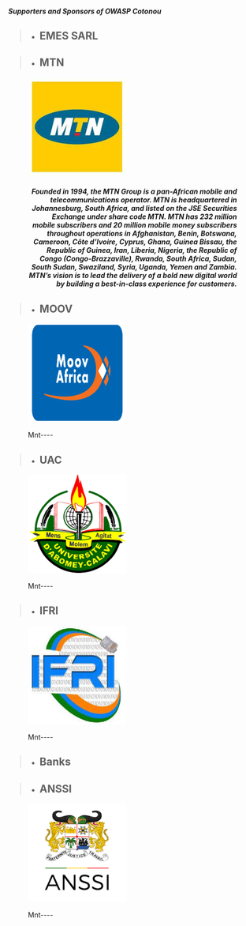 #### *Supporters and Sponsors of OWASP Cotonou*

> * ## EMES SARL

> * ## MTN 
<figure>
    <img alt="mtn-logo" src="assets/images/mtn.jpeg" width="200px" height="200px">
    <figcaption align="right">
        <p><h5><i>Founded in 1994, the MTN Group is a pan-African mobile and telecommunications operator. MTN is headquartered in Johannesburg, South Africa, and listed on the JSE Securities Exchange under share code MTN. MTN has 232 million mobile subscribers and 20 million mobile money subscribers throughout operations in Afghanistan, Benin, Botswana, Cameroon, Côte d’Ivoire, Cyprus, Ghana, Guinea Bissau, the Republic of Guinea, Iran, Liberia, Nigeria, the Republic of Congo (Congo-Brazzaville), Rwanda, South Africa, Sudan, South Sudan, Swaziland, Syria, Uganda, Yemen and Zambia. MTN’s vision is to lead the delivery of a bold new digital world by building a best-in-class experience for customers.</i></h5></p>
    </figcaption>
</figure>

> * ## MOOV
<figure>
    <img alt="moov-logo" src="assets/images/moov.png" width="200px" height="200px">
    <figcaption align="left">
        <p>Mnt----</p>
    </figcaption>
</figure>

> * ## UAC 
<figure>
    <img alt="uac-logo" src="assets/images/uac.png" width="200px" height="200px">
    <figcaption align="left">
        <p>Mnt----</p>
    </figcaption>
</figure>

> * ## IFRI 
<figure>
    <img alt="ifri-logo" src="assets/images/ifri.jpeg" width="200px" height="200px">
    <figcaption align="left">
        <p>Mnt----</p>
    </figcaption>
</figure>

> * ## Banks

> * ## ANSSI 
<figure>
    <img alt="anssi-logo" src="assets/images/anssi.png" width="200px" height="200px">
    <figcaption align="left">
        <p>Mnt----</p>
    </figcaption>
</figure>
